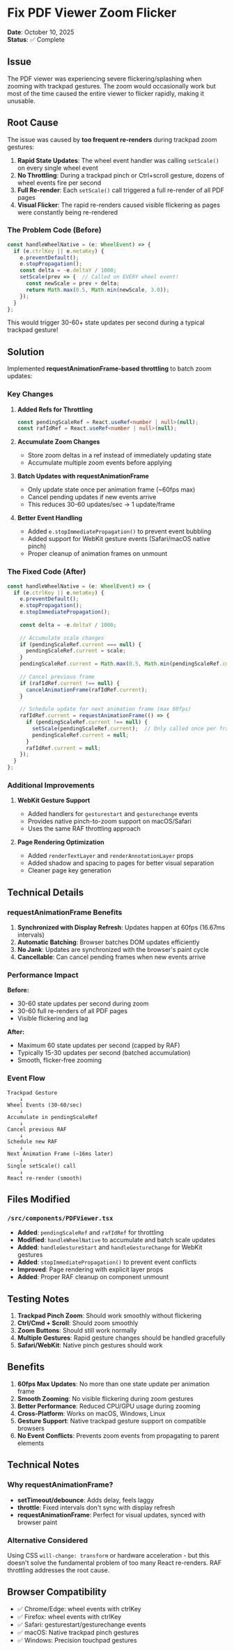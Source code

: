 # Fix PDF Viewer Zoom Flicker

**Date**: October 10, 2025  
**Status**: ✅ Complete

## Issue

The PDF viewer was experiencing severe flickering/splashing when zooming with trackpad gestures. The zoom would occasionally work but most of the time caused the entire viewer to flicker rapidly, making it unusable.

## Root Cause

The issue was caused by **too frequent re-renders** during trackpad zoom gestures:

1. **Rapid State Updates**: The wheel event handler was calling `setScale()` on every single wheel event
2. **No Throttling**: During a trackpad pinch or Ctrl+scroll gesture, dozens of wheel events fire per second
3. **Full Re-render**: Each `setScale()` call triggered a full re-render of all PDF pages
4. **Visual Flicker**: The rapid re-renders caused visible flickering as pages were constantly being re-rendered

### The Problem Code (Before)
```typescript
const handleWheelNative = (e: WheelEvent) => {
  if (e.ctrlKey || e.metaKey) {
    e.preventDefault();
    e.stopPropagation();
    const delta = -e.deltaY / 1000;
    setScale(prev => {  // Called on EVERY wheel event!
      const newScale = prev + delta;
      return Math.max(0.5, Math.min(newScale, 3.0));
    });
  }
};
```

This would trigger 30-60+ state updates per second during a typical trackpad gesture!

## Solution

Implemented **requestAnimationFrame-based throttling** to batch zoom updates:

### Key Changes

1. **Added Refs for Throttling**
   ```typescript
   const pendingScaleRef = React.useRef<number | null>(null);
   const rafIdRef = React.useRef<number | null>(null);
   ```

2. **Accumulate Zoom Changes**
   - Store zoom deltas in a ref instead of immediately updating state
   - Accumulate multiple zoom events before applying

3. **Batch Updates with requestAnimationFrame**
   - Only update state once per animation frame (~60fps max)
   - Cancel pending updates if new events arrive
   - This reduces 30-60 updates/sec → 1 update/frame

4. **Better Event Handling**
   - Added `e.stopImmediatePropagation()` to prevent event bubbling
   - Added support for WebKit gesture events (Safari/macOS native pinch)
   - Proper cleanup of animation frames on unmount

### The Fixed Code (After)
```typescript
const handleWheelNative = (e: WheelEvent) => {
  if (e.ctrlKey || e.metaKey) {
    e.preventDefault();
    e.stopPropagation();
    e.stopImmediatePropagation();
    
    const delta = -e.deltaY / 1000;
    
    // Accumulate scale changes
    if (pendingScaleRef.current === null) {
      pendingScaleRef.current = scale;
    }
    pendingScaleRef.current = Math.max(0.5, Math.min(pendingScaleRef.current + delta, 3.0));
    
    // Cancel previous frame
    if (rafIdRef.current !== null) {
      cancelAnimationFrame(rafIdRef.current);
    }
    
    // Schedule update for next animation frame (max 60fps)
    rafIdRef.current = requestAnimationFrame(() => {
      if (pendingScaleRef.current !== null) {
        setScale(pendingScaleRef.current);  // Only called once per frame!
        pendingScaleRef.current = null;
      }
      rafIdRef.current = null;
    });
  }
};
```

### Additional Improvements

1. **WebKit Gesture Support**
   - Added handlers for `gesturestart` and `gesturechange` events
   - Provides native pinch-to-zoom support on macOS/Safari
   - Uses the same RAF throttling approach

2. **Page Rendering Optimization**
   - Added `renderTextLayer` and `renderAnnotationLayer` props
   - Added shadow and spacing to pages for better visual separation
   - Cleaner page key generation

## Technical Details

### requestAnimationFrame Benefits

1. **Synchronized with Display Refresh**: Updates happen at 60fps (16.67ms intervals)
2. **Automatic Batching**: Browser batches DOM updates efficiently
3. **No Jank**: Updates are synchronized with the browser's paint cycle
4. **Cancellable**: Can cancel pending frames when new events arrive

### Performance Impact

**Before:**
- 30-60 state updates per second during zoom
- 30-60 full re-renders of all PDF pages
- Visible flickering and lag

**After:**
- Maximum 60 state updates per second (capped by RAF)
- Typically 15-30 updates per second (batched accumulation)
- Smooth, flicker-free zooming

### Event Flow

```
Trackpad Gesture
    ↓
Wheel Events (30-60/sec)
    ↓
Accumulate in pendingScaleRef
    ↓
Cancel previous RAF
    ↓
Schedule new RAF
    ↓
Next Animation Frame (~16ms later)
    ↓
Single setScale() call
    ↓
React re-render (smooth)
```

## Files Modified

### `/src/components/PDFViewer.tsx`
- **Added**: `pendingScaleRef` and `rafIdRef` for throttling
- **Modified**: `handleWheelNative` to accumulate and batch scale updates
- **Added**: `handleGestureStart` and `handleGestureChange` for WebKit gestures
- **Added**: `stopImmediatePropagation()` to prevent event conflicts
- **Improved**: Page rendering with explicit layer props
- **Added**: Proper RAF cleanup on component unmount

## Testing Notes

1. **Trackpad Pinch Zoom**: Should work smoothly without flickering
2. **Ctrl/Cmd + Scroll**: Should zoom smoothly
3. **Zoom Buttons**: Should still work normally
4. **Multiple Gestures**: Rapid gesture changes should be handled gracefully
5. **Safari/WebKit**: Native pinch gestures should work

## Benefits

1. **60fps Max Updates**: No more than one state update per animation frame
2. **Smooth Zooming**: No visible flickering during zoom gestures
3. **Better Performance**: Reduced CPU/GPU usage during zooming
4. **Cross-Platform**: Works on macOS, Windows, Linux
5. **Gesture Support**: Native trackpad gesture support on compatible browsers
6. **No Event Conflicts**: Prevents zoom events from propagating to parent elements

## Technical Notes

### Why requestAnimationFrame?

- **setTimeout/debounce**: Adds delay, feels laggy
- **throttle**: Fixed intervals don't sync with display refresh
- **requestAnimationFrame**: Perfect for visual updates, synced with browser paint

### Alternative Considered

Using CSS `will-change: transform` or hardware acceleration - but this doesn't solve the fundamental problem of too many React re-renders. RAF throttling addresses the root cause.

## Browser Compatibility

- ✅ Chrome/Edge: wheel events with ctrlKey
- ✅ Firefox: wheel events with ctrlKey  
- ✅ Safari: gesturestart/gesturechange events
- ✅ macOS: Native trackpad pinch gestures
- ✅ Windows: Precision touchpad gestures

